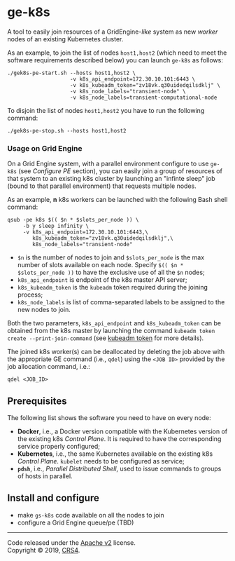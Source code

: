 # ge-k8s

A tool to easily join resources of a GridEngine-*like* system as new *worker* nodes of an existing Kubernetes cluster. 

As an example, to join the list of nodes `host1,host2` (which need to meet the software requirements described below) you can launch `ge-k8s` as follows:

```
./gek8s-pe-start.sh --hosts host1,host2 \
                    -v k8s_api_endpoint=172.30.10.101:6443 \
                    -v k8s_kubeadm_token="zv18vk.q30uidedqilsdklj" \
                    -v k8s_node_labels="transient-node" \
                    -v k8s_node_labels=transient-computational-node
```

To disjoin the list of nodes `host1,host2` you have to run the following command:

```
./gek8s-pe-stop.sh --hosts host1,host2
```


### Usage on Grid Engine
On a Grid Engine system, with a parallel environment configure to use `ge-k8s` (see *Configure PE* section), you can easily join a group of resources of that system to an existing k8s cluster by launching an "infinte sleep" job (bound to that parallel environment) that requests multiple nodes. 

As an example, **n** k8s workers can be launched with the following Bash shell command:

```
qsub -pe k8s $(( $n * $slots_per_node )) \
     -b y sleep infinity \
     -v k8s_api_endpoint=172.30.10.101:6443,\
        k8s_kubeadm_token="zv18vk.q30uidedqilsdklj",\
        k8s_node_labels="transient-node"
```

* `$n` is the number of nodes to join and `$slots_per_node` is the max number of slots available on each node. Specify `$(( $n * $slots_per_node ))` to have the exclusive use of all the `$n` nodes;
* `k8s_api_endpoint` is endpoint of the k8s master API server;
* `k8s_kubeadm_token` is the `kubeadm` token required during the joining process;
* `k8s_node_labels` is list of comma-separated labels to be assigned to the new nodes to join.

Both the two parameters, `k8s_api_endpoint` and `k8s_kubeadm_token` can be obtained from the k8s master by launching the command `kubeadm token create --print-join-command` (see [kubeadm token](https://kubernetes.io/docs/reference/setup-tools/kubeadm/kubeadm-token/) for more details).

The joined k8s worker(s) can be deallocated by deleting the job above with the appropriate GE command (i.e., `qdel`) using the `<JOB ID>` provided by the job allocation command, i.e.:

```
qdel <JOB_ID>
```


## Prerequisites

The following list shows the software you need to have on every node:

* **Docker**, i.e., a Docker version compatible with the Kubernetes version of the existing k8s *Control Plane*. It is required to have the corresponding service properly configured; 
* **Kubernetes**, i.e., the same Kubernetes available on the existing k8s *Control Plane*. `kubelet` needs to be configured as service;
* **`pdsh`**, i.e., *Parallel Distributed Shell*, used to issue commands to groups of hosts in parallel.

## Install and configure
* make `gs-k8s` code available on all the nodes to join
* configure a Grid Engine queue/pe (TBD)

<!-- ### Configure PE -->


<hr/>

Code released under the [Apache v2](https://raw.githubusercontent.com/crs4/ge-k8s/master/LICENSE) license. <br>
Copyright © 2019, [CRS4](http://www.crs4.it).
